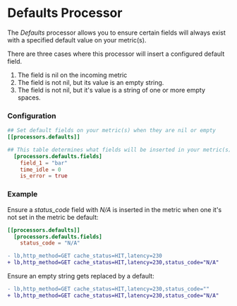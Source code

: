# Defaults Processor

The *Defaults* processor allows you to ensure certain fields will always exist with a specified default value on your metric(s).

There are three cases where this processor will insert a configured default field.

1. The field is nil on the incoming metric
1. The field is not nil, but its value is an empty string.
1. The field is not nil, but it's value is a string of one or more empty spaces.
    
### Configuration
```toml
## Set default fields on your metric(s) when they are nil or empty
[[processors.defaults]]

## This table determines what fields will be inserted in your metric(s)
  [processors.defaults.fields]
    field_1 = "bar"
    time_idle = 0
    is_error = true
```

### Example
Ensure a _status\_code_ field with _N/A_ is inserted in the metric when one it's not set in the metric be default:

```toml
[[processors.defaults]]
  [processors.defaults.fields]
    status_code = "N/A"
```

```diff
- lb,http_method=GET cache_status=HIT,latency=230
+ lb,http_method=GET cache_status=HIT,latency=230,status_code="N/A"
```

Ensure an empty string gets replaced by a default:

```diff
- lb,http_method=GET cache_status=HIT,latency=230,status_code=""
+ lb,http_method=GET cache_status=HIT,latency=230,status_code="N/A"
```
